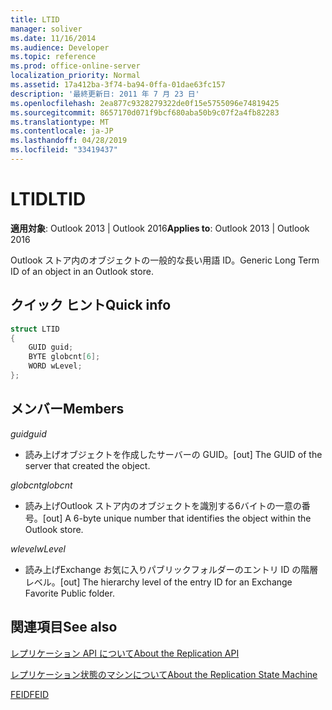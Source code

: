 ```yaml
---
title: LTID
manager: soliver
ms.date: 11/16/2014
ms.audience: Developer
ms.topic: reference
ms.prod: office-online-server
localization_priority: Normal
ms.assetid: 17a412ba-3f74-ba94-0ffa-01dae63fc157
description: '最終更新日: 2011 年 7 月 23 日'
ms.openlocfilehash: 2ea877c9328279322de0f15e5755096e74819425
ms.sourcegitcommit: 8657170d071f9bcf680aba50b9c07f2a4fb82283
ms.translationtype: MT
ms.contentlocale: ja-JP
ms.lasthandoff: 04/28/2019
ms.locfileid: "33419437"
---
```

# <a name="ltid"></a><span data-ttu-id="58e7e-103">LTID</span><span class="sxs-lookup"><span data-stu-id="58e7e-103">LTID</span></span>

  
  
<span data-ttu-id="58e7e-104">**適用対象**: Outlook 2013 | Outlook 2016</span><span class="sxs-lookup"><span data-stu-id="58e7e-104">**Applies to**: Outlook 2013 | Outlook 2016</span></span> 
  
<span data-ttu-id="58e7e-105">Outlook ストア内のオブジェクトの一般的な長い用語 ID。</span><span class="sxs-lookup"><span data-stu-id="58e7e-105">Generic Long Term ID of an object in an Outlook store.</span></span>
  
## <a name="quick-info"></a><span data-ttu-id="58e7e-106">クイック ヒント</span><span class="sxs-lookup"><span data-stu-id="58e7e-106">Quick info</span></span>

```cpp
struct LTID 
{ 
    GUID guid; 
    BYTE globcnt[6]; 
    WORD wLevel; 
};
```

## <a name="members"></a><span data-ttu-id="58e7e-107">メンバー</span><span class="sxs-lookup"><span data-stu-id="58e7e-107">Members</span></span>

 <span data-ttu-id="58e7e-108">_guid_</span><span class="sxs-lookup"><span data-stu-id="58e7e-108">_guid_</span></span>
  
- <span data-ttu-id="58e7e-109">読み上げオブジェクトを作成したサーバーの GUID。</span><span class="sxs-lookup"><span data-stu-id="58e7e-109">[out] The GUID of the server that created the object.</span></span>
    
 <span data-ttu-id="58e7e-110">_globcnt_</span><span class="sxs-lookup"><span data-stu-id="58e7e-110">_globcnt_</span></span>
  
- <span data-ttu-id="58e7e-111">読み上げOutlook ストア内のオブジェクトを識別する6バイトの一意の番号。</span><span class="sxs-lookup"><span data-stu-id="58e7e-111">[out] A 6-byte unique number that identifies the object within the Outlook store.</span></span>
    
 <span data-ttu-id="58e7e-112">_wlevel_</span><span class="sxs-lookup"><span data-stu-id="58e7e-112">_wLevel_</span></span>
  
- <span data-ttu-id="58e7e-113">読み上げExchange お気に入りパブリックフォルダーのエントリ ID の階層レベル。</span><span class="sxs-lookup"><span data-stu-id="58e7e-113">[out] The hierarchy level of the entry ID for an Exchange Favorite Public folder.</span></span>
    
## <a name="see-also"></a><span data-ttu-id="58e7e-114">関連項目</span><span class="sxs-lookup"><span data-stu-id="58e7e-114">See also</span></span>



[<span data-ttu-id="58e7e-115">レプリケーション API について</span><span class="sxs-lookup"><span data-stu-id="58e7e-115">About the Replication API</span></span>](about-the-replication-api.md)
  
[<span data-ttu-id="58e7e-116">レプリケーション状態のマシンについて</span><span class="sxs-lookup"><span data-stu-id="58e7e-116">About the Replication State Machine</span></span>](about-the-replication-state-machine.md)
  
[<span data-ttu-id="58e7e-117">FEID</span><span class="sxs-lookup"><span data-stu-id="58e7e-117">FEID</span></span>](feid.md)

